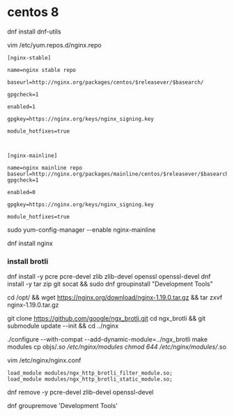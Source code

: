 centos 8
================

dnf install dnf-utils

vim /etc/yum.repos.d/nginx.repo 

```
[nginx-stable]

name=nginx stable repo

baseurl=http://nginx.org/packages/centos/$releasever/$basearch/

gpgcheck=1

enabled=1

gpgkey=https://nginx.org/keys/nginx_signing.key

module_hotfixes=true

 

[nginx-mainline]

name=nginx mainline repo
baseurl=http://nginx.org/packages/mainline/centos/$releasever/$basearch/
gpgcheck=1

enabled=0

gpgkey=https://nginx.org/keys/nginx_signing.key

module_hotfixes=true
```

sudo yum-config-manager --enable nginx-mainline

dnf install nginx

### install brotli

dnf install -y pcre pcre-devel zlib zlib-devel openssl openssl-devel
dnf install -y tar zip git socat && sudo dnf groupinstall "Development Tools"

cd /opt/ && wget https://nginx.org/download/nginx-1.19.0.tar.gz && tar zxvf nginx-1.19.0.tar.gz

git clone https://github.com/google/ngx_brotli.git
cd ngx_brotli && git submodule update --init && cd ../nginx


./configure --with-compat --add-dynamic-module=../ngx_brotli
make modules
cp objs/*.so /etc/nginx/modules
chmod 644 /etc/nginx/modules/*.so

vim /etc/nginx/nginx.conf
```
load_module modules/ngx_http_brotli_filter_module.so;
load_module modules/ngx_http_brotli_static_module.so;
```


dnf remove -y pcre-devel zlib-devel openssl-devel

dnf groupremove 'Development Tools'